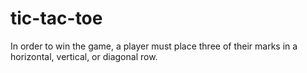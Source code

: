 # tic-tac-toe
In order to win the game, a player must place three of their marks in a horizontal, vertical, or diagonal row.
